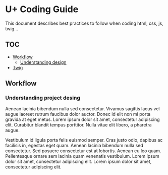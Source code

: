 # U+ Coding Guide

This document describes best practices to follow when coding html, css, js, twig...

## TOC

- [Workflow](WORKFLOW.md)
	- [Understanding design](#design)
- [Twig](./twig/TWIG.md)  

## Workflow

### Understanding project desing [](#design)

Aenean lacinia bibendum nulla sed consectetur. Vivamus sagittis lacus vel augue laoreet rutrum faucibus dolor auctor. Donec id elit non mi porta gravida at eget metus. Lorem ipsum dolor sit amet, consectetur adipiscing elit. Curabitur blandit tempus porttitor. Nulla vitae elit libero, a pharetra augue.

Vestibulum id ligula porta felis euismod semper. Cras justo odio, dapibus ac facilisis in, egestas eget quam. Aenean lacinia bibendum nulla sed consectetur. Sed posuere consectetur est at lobortis. Aenean eu leo quam. Pellentesque ornare sem lacinia quam venenatis vestibulum. Lorem ipsum dolor sit amet, consectetur adipiscing elit. Lorem ipsum dolor sit amet, consectetur adipiscing elit.